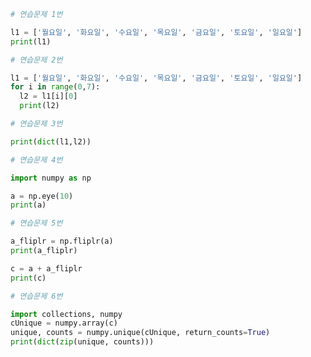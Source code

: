 ```python
# 연습문제 1번

l1 = ['월요일', '화요일', '수요일', '목요일', '금요일', '토요일', '일요일']
print(l1)
```


```python
# 연습문제 2번

l1 = ['월요일', '화요일', '수요일', '목요일', '금요일', '토요일', '일요일']
for i in range(0,7):
  l2 = l1[i][0]
  print(l2)
```


```python
# 연습문제 3번

print(dict(l1,l2))
```


```python
# 연습문제 4번

import numpy as np

a = np.eye(10)
print(a)
```


```python
# 연습문제 5번

a_fliplr = np.fliplr(a)
print(a_fliplr)
```


```python
c = a + a_fliplr
print(c)
```


```python
# 연습문제 6번

import collections, numpy
cUnique = numpy.array(c)
unique, counts = numpy.unique(cUnique, return_counts=True)
print(dict(zip(unique, counts)))
```


```python

```
